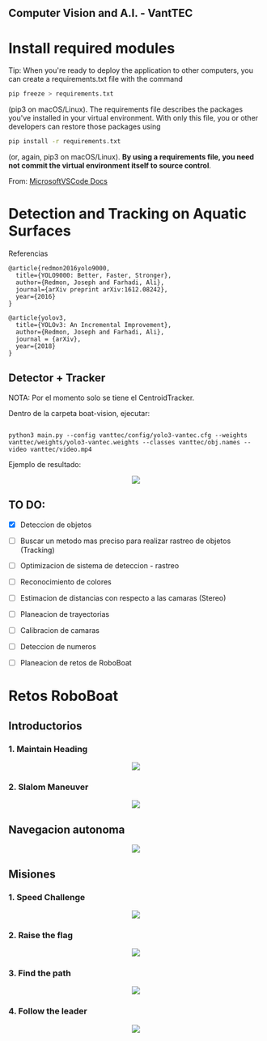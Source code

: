 ## Computer Vision and A.I. - VantTEC 

# Install required modules

Tip: When you're ready to deploy the application to other computers, you can create a requirements.txt file with the command 
```bash
pip freeze > requirements.txt 
```
(pip3 on macOS/Linux). The requirements file describes the packages you've installed in your virtual environment. With only this file, you or other developers can restore those packages using
```bash
pip install -r requirements.txt 
```
(or, again, pip3 on macOS/Linux). **By using a requirements file, you need not commit the virtual environment itself to source control**.

From: [MicrosoftVSCode Docs](https://code.visualstudio.com/docs/python/environments#_manually-specify-an-interpreter)

# Detection and Tracking on Aquatic Surfaces

Referencias
```
@article{redmon2016yolo9000,
  title={YOLO9000: Better, Faster, Stronger},
  author={Redmon, Joseph and Farhadi, Ali},
  journal={arXiv preprint arXiv:1612.08242},
  year={2016}
}

@article{yolov3,
  title={YOLOv3: An Incremental Improvement},
  author={Redmon, Joseph and Farhadi, Ali},
  journal = {arXiv},
  year={2018}
}
```

## Detector + Tracker

NOTA: Por el momento solo se tiene el CentroidTracker. 

Dentro de la carpeta boat-vision, ejecutar: 
```

python3 main.py --config vanttec/config/yolo3-vantec.cfg --weights vanttec/weights/yolo3-vantec.weights --classes vanttec/obj.names --video vanttec/video.mp4

```
Ejemplo de resultado:
<p align="center"><img src="./readme/det-track.png" /> </p>

## TO DO:
- [x] Deteccion de objetos
- [ ] Buscar un metodo mas preciso para realizar rastreo de objetos (Tracking) 
- [ ] Optimizacion de sistema de deteccion - rastreo
- [ ] Reconocimiento de colores
- [ ] Estimacion de distancias con respecto a las camaras (Stereo)
- [ ] Planeacion de trayectorias
- [ ] Calibracion de camaras
- [ ] Deteccion de numeros
- [ ] Planeacion de retos de RoboBoat


# Retos RoboBoat

## Introductorios 

### 1. Maintain Heading 

<p align="center"><img src="./readme/intro-heading.png" /> </p>

### 2. Slalom Maneuver

<p align="center"><img src="./readme/intro-slalom.png" /> </p>

## Navegacion autonoma

<p align="center"><img src="./readme/autonomous.png" /> </p>

## Misiones

### 1. Speed Challenge

<p align="center"><img src="./readme/mission-speed.png" /> </p>

### 2. Raise the flag

<p align="center"><img src="./readme/mission-flag.png" /> </p>

### 3. Find the path 

<p align="center"><img src="./readme/mission-path.png" /> </p>

### 4. Follow the leader

<p align="center"><img src="./readme/mission-leader.png" /> </p>